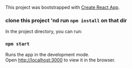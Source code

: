 This project was bootstrapped with [Create React App](https://github.com/facebook/create-react-app).

### clone this project 'nd run `npm install` on that dir

In the project directory, you can run:

### `npm start`

Runs the app in the development mode.<br>
Open [http://localhost:3000](http://localhost:3000) to view it in the browser.
